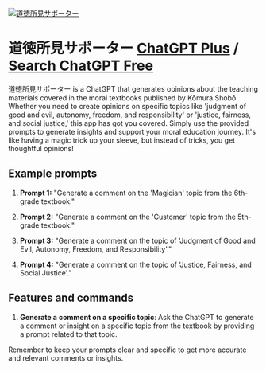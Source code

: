 
[![道徳所見サポーター](https://files.oaiusercontent.com/file-2SH6fNeAQmUYIQWxTpg9dPAL?se=2123-10-18T08%3A52%3A54Z&sp=r&sv=2021-08-06&sr=b&rscc=max-age%3D31536000%2C%20immutable&rscd=attachment%3B%20filename%3D7c3d84f5-132b-47a2-a7b6-5261f10a6b97.png&sig=MGH5NSMZk4KIRMo9Om4f78JmzFdNW2JpgkvdTgFKTt4%3D)](https://chat.openai.com/g/g-lezk3herT-dao-de-suo-jian-sapota)

# 道徳所見サポーター [ChatGPT Plus](https://chat.openai.com/g/g-lezk3herT-dao-de-suo-jian-sapota) / [Search ChatGPT Free](https://gptcall.net/index.html#/?search=%E9%81%93%E5%BE%B3%E6%89%80%E8%A6%8B%E3%82%B5%E3%83%9D%E3%83%BC%E3%82%BF%E3%83%BC)

道徳所見サポーター is a ChatGPT that generates opinions about the teaching materials covered in the moral textbooks published by Kōmura Shobō. Whether you need to create opinions on specific topics like 'judgment of good and evil, autonomy, freedom, and responsibility' or 'justice, fairness, and social justice,' this app has got you covered. Simply use the provided prompts to generate insights and support your moral education journey. It's like having a magic trick up your sleeve, but instead of tricks, you get thoughtful opinions!

## Example prompts

1. **Prompt 1:** "Generate a comment on the 'Magician' topic from the 6th-grade textbook."

2. **Prompt 2:** "Generate a comment on the 'Customer' topic from the 5th-grade textbook."

3. **Prompt 3:** "Generate a comment on the topic of 'Judgment of Good and Evil, Autonomy, Freedom, and Responsibility'."

4. **Prompt 4:** "Generate a comment on the topic of 'Justice, Fairness, and Social Justice'."

## Features and commands

1. **Generate a comment on a specific topic**: Ask the ChatGPT to generate a comment or insight on a specific topic from the textbook by providing a prompt related to that topic.

Remember to keep your prompts clear and specific to get more accurate and relevant comments or insights.



